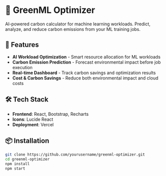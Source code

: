 # 🌱 GreenML Optimizer

AI-powered carbon calculator for machine learning workloads. Predict, analyze, and reduce carbon emissions from your ML training jobs.

## 🚀 Features

- **AI Workload Optimization** - Smart resource allocation for ML workloads
- **Carbon Emission Prediction** - Forecast environmental impact before job execution
- **Real-time Dashboard** - Track carbon savings and optimization results
- **Cost & Carbon Savings** - Reduce both environmental impact and cloud costs

## 🛠️ Tech Stack

- **Frontend**: React, Bootstrap, Recharts
- **Icons**: Lucide React
- **Deployment**: Vercel

## 📦 Installation

```bash
git clone https://github.com/yourusername/greenml-optimizer.git
cd greenml-optimizer
npm install
npm start
